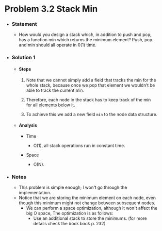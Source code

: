 # Problem 3.2 Stack Min

- ### Statement

  - How would you design a stack which, in addition to push and pop, has a function min
    which returns the minimum element? Push, pop and min should all operate in 0(1) time.

- ### Solution 1

  - #### Steps

    1. Note that we cannot simply add a field that tracks the min for the whole stack, because once we pop that element we wouldn't be able to track the current min.

    2. Therefore, each node in the stack has to keep track of the min for all elements below it.

    3. To achieve this we add a new field `min` to the node data structure.

  - #### Analysis

    - Time

      - O(1), all stack operations run in constant time.

    - Space
      - O(N).

- ### Notes

  - This problem is simple enough; I won't go through the implementation.
  - Notice that we are storing the minimum element on each node, even though this minimum might not change between subsequent nodes.
    - We can perform a space optimization, although it won't affect the big O space, The optimization is as follows:
      - Use an additional stack to store the minimums. (for more details check the book book p. 232)
